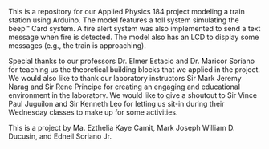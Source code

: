 This is a repository for our Applied Physics 184 project modeling a train station using Arduino. 
The model features a toll system simulating the beep™️ Card system.
A fire alert system was also implemented to send a text message when fire is detected.
The model also has an LCD to display some messages (e.g., the train is approaching).

Special thanks to our professors Dr. Elmer Estacio and Dr. Maricor Soriano for teaching us the theoretical building blocks that we applied in the project.
We would also like to thank our laboratory instructors Sir Mark Jeremy Narag and Sir Rene Principe for creating an engaging and educational environment in the laboratory.
We would like to give a shoutout to Sir Vince Paul Juguilon and Sir Kenneth Leo for letting us sit-in during their Wednesday classes to make up for some activities.

This is a project by Ma. Ezthelia Kaye Camit, Mark Joseph William D. Ducusin, and Edneil Soriano Jr.
